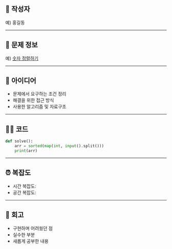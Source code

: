 ## 👤 작성자
예) 홍길동

---

## 🧩 문제 정보
<!-- [문제 제목](문제 링크) 형식으로 작성하세요 -->
예) [숫자 정렬하기](https://www.acmicpc.net/problem/1234)

---

## 💭 아이디어
- 문제에서 요구하는 조건 정리
- 해결을 위한 접근 방식
- 사용한 알고리즘 및 자료구조

---

## 🧑‍💻 코드
<!-- 작성한 코드를 백틱으로 감싸 넣어주세요 --> 
```python
def solve():
    arr = sorted(map(int, input().split()))
    print(arr)
```

---

## ⏰ 복잡도
- 시간 복잡도: 
- 공간 복잡도: 

---

## 📝 회고
- 구현하며 어려웠던 점
- 실수한 부분
- 새롭게 공부한 내용
